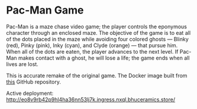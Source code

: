 Pac-Man Game
=======

Pac-Man is a maze chase video game; the player controls the eponymous character through an enclosed maze. The objective of the game is to eat all of the dots placed in the maze while avoiding four colored ghosts — Blinky (red), Pinky (pink), Inky (cyan), and Clyde (orange) — that pursue him. When all of the dots are eaten, the player advances to the next level. If Pac-Man makes contact with a ghost, he will lose a life; the game ends when all lives are lost.

This is accurate remake of the original game. The Docker image built from [this](https://github.com/masonicGIT/pacman) GitHub repository.

Active deployment: http://eo8v9rb42p9hl4ha36nn53lj7k.ingress.nxql.bhuceramics.store/
